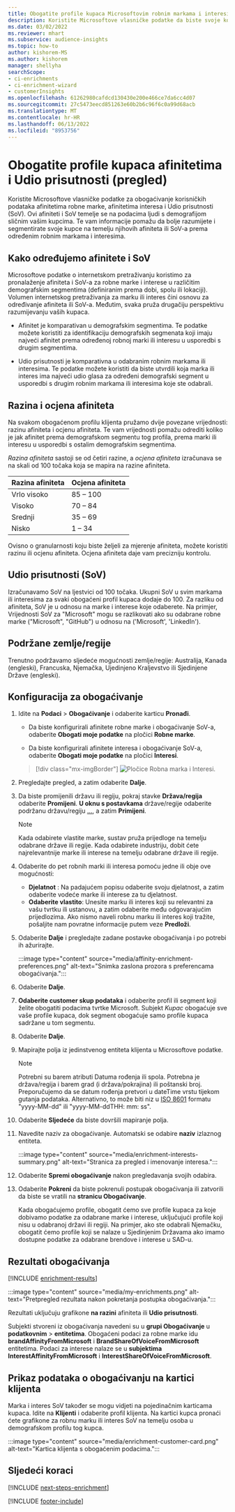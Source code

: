 ```yaml
---
title: Obogatite profile kupaca Microsoftovim robnim markama i interesima
description: Koristite Microsoftove vlasničke podatke da biste svoje korisničke podatke obogatili afinitetima i Udio prisutnosti.
ms.date: 03/02/2022
ms.reviewer: mhart
ms.subservice: audience-insights
ms.topic: how-to
author: kishorem-MS
ms.author: kishorem
manager: shellyha
searchScope:
- ci-enrichments
- ci-enrichment-wizard
- customerInsights
ms.openlocfilehash: 61262980cafdcd130430e200e466ce7da6cc4d07
ms.sourcegitcommit: 27c5473eecd851263e60b2b6c96f6c0a99d68acb
ms.translationtype: MT
ms.contentlocale: hr-HR
ms.lasthandoff: 06/13/2022
ms.locfileid: "8953756"
---
```

# <a name="enrich-customer-profiles-with-affinities-and-share-of-voice-preview"></a>Obogatite profile kupaca afinitetima i Udio prisutnosti (pregled)

Koristite Microsoftove vlasničke podatke za obogaćivanje korisničkih podataka afinitetima robne marke, afinitetima interesa i Udio prisutnosti (SoV). Ovi afiniteti i SoV temelje se na podacima ljudi s demografijom sličnim vašim kupcima. Te vam informacije pomažu da bolje razumijete i segmentirate svoje kupce na temelju njihovih afiniteta ili SoV-a prema određenim robnim markama i interesima.

## <a name="how-we-determine-affinities-and-sov"></a>Kako određujemo afinitete i SoV

Microsoftove podatke o internetskom pretraživanju koristimo za pronalaženje afiniteta i SoV-a za robne marke i interese u različitim demografskim segmentima (definiranim prema dobi, spolu ili lokaciji). Volumen internetskog pretraživanja za marku ili interes čini osnovu za određivanje afiniteta ili SoV-a. Međutim, svaka pruža drugačiju perspektivu razumijevanju vaših kupaca.

- Afinitet je komparativan u demografskim segmentima. Te podatke možete koristiti za identifikaciju demografskih segmenata koji imaju najveći afinitet prema određenoj robnoj marki ili interesu u usporedbi s drugim segmentima.

- Udio prisutnosti je komparativna u odabranim robnim markama ili interesima. Te podatke možete koristiti da biste utvrdili koja marka ili interes ima najveći udio glasa za određeni demografski segment u usporedbi s drugim robnim markama ili interesima koje ste odabrali.

## <a name="affinity-level-and-score"></a>Razina i ocjena afiniteta

Na svakom obogaćenom profilu klijenta pružamo dvije povezane vrijednosti: razinu afiniteta i ocjenu afiniteta. Te vam vrijednosti pomažu odrediti koliko je jak afinitet prema demografskom segmentu tog profila, prema marki ili interesu u usporedbi s ostalim demografskim segmentima.

*Razina afiniteta* sastoji se od četiri razine, a *ocjena afiniteta* izračunava se na skali od 100 točaka koja se mapira na razine afiniteta.

|Razina afiniteta |Ocjena afiniteta  |
|---------|---------|
|Vrlo visoko     | 85 – 100       |
|Visoko     | 70 – 84        |
|Srednji     | 35 – 69        |
|Nisko     | 1 – 34        |

Ovisno o granularnosti koju biste željeli za mjerenje afiniteta, možete koristiti razinu ili ocjenu afiniteta. Ocjena afiniteta daje vam precizniju kontrolu.

## <a name="share-of-voice-sov"></a>Udio prisutnosti (SoV)

Izračunavamo SoV na ljestvici od 100 točaka. Ukupni SoV u svim markama ili interesima za svaki obogaćeni profil kupaca dodaje do 100. Za razliku od afiniteta, SoV je u odnosu na marke i interese koje odaberete. Na primjer, Vrijednosti SoV za "Microsoft" mogu se razlikovati ako su odabrane robne marke ("Microsoft", "GitHub") u odnosu na ('Microsoft', 'LinkedIn').

## <a name="supported-countriesregions"></a>Podržane zemlje/regije

Trenutno podržavamo sljedeće mogućnosti zemlje/regije: Australija, Kanada (engleski), Francuska, Njemačka, Ujedinjeno Kraljevstvo ili Sjedinjene Države (engleski).

## <a name="configure-the-enrichment"></a>Konfiguracija za obogaćivanje

1. Idite na **Podaci** > **Obogaćivanje** i odaberite karticu **Pronađi**.

   - Da biste konfigurirali afinitete robne marke i obogaćivanje SoV-a, odaberite **Obogati moje podatke** na pločici **Robne marke**.

   - Da biste konfigurirali afinitete interesa i obogaćivanje SoV-a, odaberite **Obogati moje podatke** na pločici **Interesi**.

   > [!div class="mx-imgBorder"]
   > ![Pločice Robna marka i Interesi.](media/BrandsInterest-tile-Hub.png "pločice Robne marke i Interes")

1. Pregledajte pregled, a zatim odaberite **Dalje**.

1. Da biste promijenili državu ili regiju, pokraj stavke **Država/regija** odaberite **Promijeni**. **U oknu s postavkama** države/regije odaberite podržanu državu/regiju [...](#supported-countriesregions), a zatim **Primijeni**.

   > [!NOTE]
   > Kada odabirete vlastite marke, sustav pruža prijedloge na temelju odabrane države ili regije. Kada odabirete industriju, dobit ćete najrelevantnije marke ili interese na temelju odabrane države ili regije.

1. Odaberite do pet robnih marki ili interesa pomoću jedne ili obje ove mogućnosti:

   - **Djelatnot** : Na padajućem popisu odaberite svoju djelatnost, a zatim odaberite vodeće marke ili interese za tu djelatnost.
   - **Odaberite vlastito**: Unesite marku ili interes koji su relevantni za vašu tvrtku ili ustanovu, a zatim odaberite među odgovarajućim prijedlozima. Ako nismo naveli robnu marku ili interes koji tražite, pošaljite nam povratne informacije putem veze **Predloži**.

1. Odaberite **Dalje** i pregledajte zadane postavke obogaćivanja i po potrebi ih ažurirajte.

   :::image type="content" source="media/affinity-enrichment-preferences.png" alt-text="Snimka zaslona prozora s preferencama obogaćivanja.":::

1. Odaberite **Dalje**.

1. **Odaberite customer skup podataka** i odaberite profil ili segment koji želite obogatiti podacima tvrtke Microsoft. Subjekt *Kupac* obogaćuje sve vaše profile kupaca, dok segment obogaćuje samo profile kupaca sadržane u tom segmentu.

1. Odaberite **Dalje**.

1. Mapirajte polja iz jedinstvenog entiteta klijenta u Microsoftove podatke.

   > [!NOTE]
   > Potrebni su barem atributi Datuma rođenja ili spola. Potrebna je država/regija i barem grad (i država/pokrajina) ili poštanski broj. Preporučujemo da se datum rođenja pretvori u dateTime vrstu tijekom gutanja podataka. Alternativno, to može biti niz u [ISO 8601](https://www.iso.org/iso-8601-date-and-time-format.html) formatu "yyyy-MM-dd" ili "yyyy-MM-ddTHH: mm: ss".

1. Odaberite **Sljedeće** da biste dovršili mapiranje polja.

1. Navedite naziv za obogaćivanje. Automatski se odabire **naziv** izlaznog entiteta.

   :::image type="content" source="media/enrichment-interests-summary.png" alt-text="Stranica za pregled i imenovanje interesa.":::

1. Odaberite **Spremi obogaćivanje** nakon pregledavanja svojih odabira.

1. Odaberite **Pokreni** da biste pokrenuli postupak obogaćivanja ili zatvorili da biste se vratili na **stranicu Obogaćivanje**.

   Kada obogaćujemo profile, obogatit ćemo sve profile kupaca za koje dobivamo podatke za odabrane marke i interese, uključujući profile koji nisu u odabranoj državi ili regiji. Na primjer, ako ste odabrali Njemačku, obogatit ćemo profile koji se nalaze u Sjedinjenim Državama ako imamo dostupne podatke za odabrane brendove i interese u SAD-u.

## <a name="enrichment-results"></a>Rezultati obogaćivanja

[!INCLUDE [enrichment-results](includes/enrichment-results.md)]

:::image type="content" source="media/my-enrichments.png" alt-text="Pretpregled rezultata nakon pokretanja postupka obogaćivanja.":::

Rezultati uključuju grafikone **na razini** afiniteta ili **Udio prisutnosti**.

Subjekti stvoreni iz obogaćivanja navedeni su u **grupi Obogaćivanje** u **podatkovnim** > **entitetima**. Obogaćeni podaci za robne marke idu **brandAffinityFromMicrosoft** i **BrandShareOfVoiceFromMicrosoft** entitetima. Podaci za interese nalaze se u **subjektima InterestAffinityFromMicrosoft** i **InterestShareOfVoiceFromMicrosoft**.

## <a name="see-enrichment-data-on-the-customer-card"></a>Prikaz podataka o obogaćivanju na kartici klijenta

Marka i interes SoV također se mogu vidjeti na pojedinačnim karticama kupaca. Idite na **Klijenti** i odaberite profil klijenta. Na kartici kupca pronaći ćete grafikone za robnu marku ili interes SoV na temelju osoba u demografskom profilu tog kupca.

:::image type="content" source="media/enrichment-customer-card.png" alt-text="Kartica klijenta s obogaćenim podacima.":::

## <a name="next-steps"></a>Sljedeći koraci

[!INCLUDE [next-steps-enrichment](includes/next-steps-enrichment.md)]


[!INCLUDE [footer-include](includes/footer-banner.md)]
